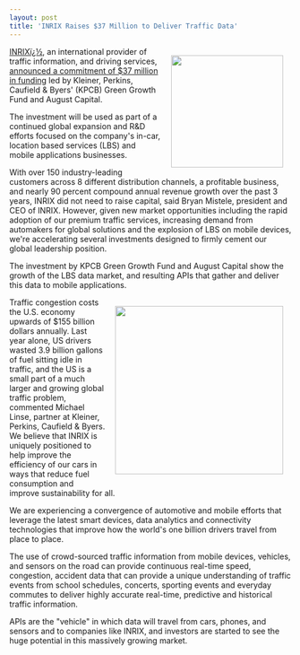 ```yaml
---
layout: post
title: 'INRIX Raises $37 Million to Deliver Traffic Data'
---
```

<p><a href="http://www.inrix.com/"><img style="padding: 15px;" src="http://kinlane-productions.s3.amazonaws.com/api-evangelist/inrix/inrix-logo.gif" alt="" width="200" align="right" /></a><a href="http://www.inrix.com/">INRIXï¿½</a>, an international provider of traffic information, and driving services, <a title="announced a commitment of $37 million in funding" href="http://www.inrix.com/pressrelease.asp?ID=133">announced a commitment of $37 million in funding</a> led by Kleiner, Perkins, Caufield &amp; Byers' (KPCB) Green Growth Fund and August Capital.</p>
<p>The investment will be used as part of a continued global expansion and R&amp;D efforts focused on the company's in-car, location based services (LBS) and mobile applications businesses.</p>
<p>With over 150 industry-leading customers across 8 different distribution channels, a profitable business, and nearly 90 percent compound annual revenue growth over the past 3 years, INRIX did not need to raise capital, said Bryan Mistele, president and CEO of INRIX. However, given new market opportunities including the rapid adoption of our premium traffic services, increasing demand from automakers for global solutions and the explosion of LBS on mobile devices, we're accelerating several investments designed to firmly cement our global leadership position.</p>
<p>The investment by KPCB Green Growth Fund and August Capital show the growth of the LBS data market, and resulting APIs that gather and deliver this data to mobile applications.</p>
<p><img style="padding: 15px;" src="http://kinlane-productions.s3.amazonaws.com/api-evangelist/inrix/inrix-traffic-mobile-applications.jpg" alt="" width="300" align="right" />Traffic congestion costs the U.S. economy upwards of $155 billion dollars annually. Last year alone, US drivers wasted 3.9 billion gallons of fuel sitting idle in traffic, and the US is a small part of a much larger and growing global traffic problem, commented Michael Linse, partner at Kleiner, Perkins, Caufield &amp; Byers. We believe that INRIX is uniquely positioned to help improve the efficiency of our cars in ways that reduce fuel consumption and improve sustainability for all.</p>
<p>We are experiencing a convergence of automotive and mobile efforts that leverage the latest smart devices, data analytics and connectivity technologies that improve how the world's one billion drivers travel from place to place.</p>
<p>The use of crowd-sourced traffic information from mobile devices, vehicles, and sensors on the road can provide continuous real-time speed, congestion, accident data that can provide a unique understanding of traffic events from school schedules, concerts, sporting events and everyday commutes to deliver highly accurate real-time, predictive and historical traffic information.</p>
<p>APIs are the "vehicle" in which data will travel from cars, phones, and sensors and to companies like INRIX, and investors are started to see the huge potential in this massively growing market.</p>
